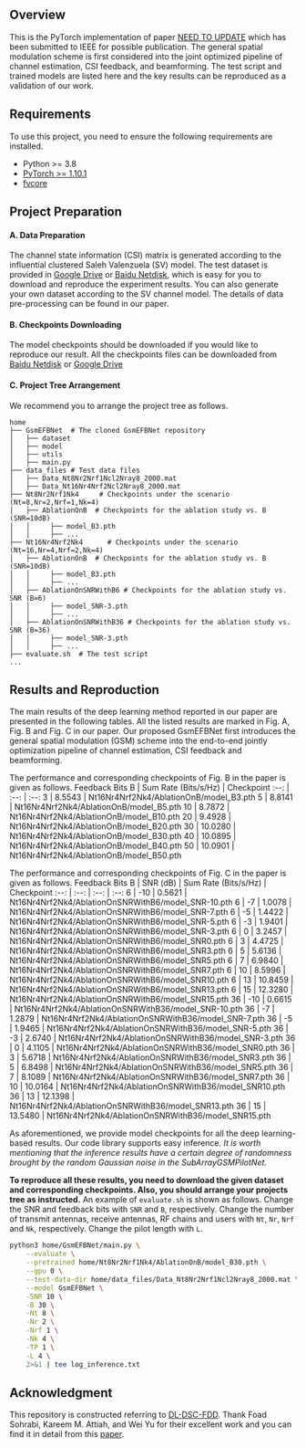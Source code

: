## Overview
This is the PyTorch implementation of paper [NEED TO UPDATE]() which has been submitted to IEEE for possible publication. The general spatial modulation scheme is first considered into the joint optimized pipeline of channel estimation, CSI feedback, and beamforming. The test script and trained models are listed here and the key results can be reproduced as a validation of our work.

## Requirements

To use this project, you need to ensure the following requirements are installed.

- Python >= 3.8
- [PyTorch >= 1.10.1](https://pytorch.org/get-started/locally/)
- [fvcore](https://github.com/facebookresearch/fvcore)


## Project Preparation

#### A. Data Preparation
The channel state information (CSI) matrix is generated according to the influential clustered Saleh Valenzuela (SV) model. The test dataset is provided in [Google Drive]() or [Baidu Netdisk](), which is easy for you to download and reproduce the experiment results.
You can also generate your own dataset according to the SV channel model. The details of data pre-processing can be found in our paper.

#### B. Checkpoints Downloading
The model checkpoints should be downloaded if you would like to reproduce our result. All the checkpoints files can be downloaded from [Baidu Netdisk]() or [Google Drive]()

#### C. Project Tree Arrangement
We recommend you to arrange the project tree as follows.

```
home
├── GsmEFBNet  # The cloned GsmEFBNet repository
│   ├── dataset
│   ├── model
│   ├── utils
│   ├── main.py
├── data_files # Test data files
│   ├── Data_Nt8Nr2Nrf1Ncl2Nray8_2000.mat
│   ├── Data_Nt16Nr4Nrf2Ncl2Nray8_2000.mat
├── Nt8Nr2Nrf1Nk4     # Checkpoints under the scenario (Nt=8,Nr=2,Nrf=1,Nk=4)
│   ├── AblationOnB  # Checkpoints for the ablation study vs. B (SNR=10dB)
│   │     ├── model_B3.pth
│   │     ├── ...
├── Nt16Nr4Nrf2Nk4      # Checkpoints under the scenario (Nt=16,Nr=4,Nrf=2,Nk=4)
│   ├── AblationOnB  # Checkpoints for the ablation study vs. B (SNR=10dB)
│   │     ├── model_B3.pth
│   │     ├── ...
│   ├── AblationOnSNRWithB6 # Checkpoints for the ablation study vs. SNR (B=6)
│   │     ├── model_SNR-3.pth
│   │     ├── ...
│   ├── AblationOnSNRWithB36 # Checkpoints for the ablation study vs. SNR (B=36)
│   │     ├── model_SNR-3.pth
│   │     ├── ...
├── evaluate.sh  # The test script
...
```

## Results and Reproduction

The main results of the deep learning method reported in our paper are presented in the following tables. All the listed results are marked in Fig. A, Fig. B and Fig. C in our paper. Our proposed GsmEFBNet first introduces the general spatial modulation (GSM) scheme into the end-to-end jointly optimization pipeline of channel estimation, CSI feedback and beamforming.

The performance and corresponding checkpoints of Fig. B in the paper is given as follows.
Feedback Bits B | Sum Rate (Bits/s/Hz) | Checkpoint
 :--: | :--: | :--:
3 | 8.5543 | Nt16Nr4Nrf2Nk4/AblationOnB/model_B3.pth
5 | 8.8141 | Nt16Nr4Nrf2Nk4/AblationOnB/model_B5.pth
10 | 8.7872 | Nt16Nr4Nrf2Nk4/AblationOnB/model_B10.pth
20 | 9.4928 | Nt16Nr4Nrf2Nk4/AblationOnB/model_B20.pth
30 | 10.0280 | Nt16Nr4Nrf2Nk4/AblationOnB/model_B30.pth
40 | 10.0895 | Nt16Nr4Nrf2Nk4/AblationOnB/model_B40.pth
50 | 10.0901 | Nt16Nr4Nrf2Nk4/AblationOnB/model_B50.pth

The performance and corresponding checkpoints of Fig. C in the paper is given as follows.
Feedback Bits B | SNR (dB) | Sum Rate (Bits/s/Hz) | Checkpoint
 :--: | :--: | :--: | :--:
6 | -10 | 0.5621 | Nt16Nr4Nrf2Nk4/AblationOnSNRWithB6/model_SNR-10.pth
6 | -7 | 1.0078 | Nt16Nr4Nrf2Nk4/AblationOnSNRWithB6/model_SNR-7.pth
6 | -5 | 1.4422 | Nt16Nr4Nrf2Nk4/AblationOnSNRWithB6/model_SNR-5.pth
6 | -3 | 1.9401 | Nt16Nr4Nrf2Nk4/AblationOnSNRWithB6/model_SNR-3.pth
6 | 0 | 3.2457 | Nt16Nr4Nrf2Nk4/AblationOnSNRWithB6/model_SNR0.pth
6 | 3 | 4.4725 | Nt16Nr4Nrf2Nk4/AblationOnSNRWithB6/model_SNR3.pth
6 | 5 | 5.6136 | Nt16Nr4Nrf2Nk4/AblationOnSNRWithB6/model_SNR5.pth
6 | 7 | 6.9840 | Nt16Nr4Nrf2Nk4/AblationOnSNRWithB6/model_SNR7.pth
6 | 10 | 8.5996 | Nt16Nr4Nrf2Nk4/AblationOnSNRWithB6/model_SNR10.pth
6 | 13 | 10.8459 | Nt16Nr4Nrf2Nk4/AblationOnSNRWithB6/model_SNR13.pth
6 | 15 | 12.3280 | Nt16Nr4Nrf2Nk4/AblationOnSNRWithB6/model_SNR15.pth
36 | -10 | 0.6615 | Nt16Nr4Nrf2Nk4/AblationOnSNRWithB36/model_SNR-10.pth
36 | -7 | 1.2879 | Nt16Nr4Nrf2Nk4/AblationOnSNRWithB36/model_SNR-7.pth
36 | -5 | 1.9465 | Nt16Nr4Nrf2Nk4/AblationOnSNRWithB36/model_SNR-5.pth
36 | -3 | 2.6740 | Nt16Nr4Nrf2Nk4/AblationOnSNRWithB36/model_SNR-3.pth
36 | 0 | 4.1105 | Nt16Nr4Nrf2Nk4/AblationOnSNRWithB36/model_SNR0.pth
36 | 3 | 5.6718 | Nt16Nr4Nrf2Nk4/AblationOnSNRWithB36/model_SNR3.pth
36 | 5 | 6.8498 | Nt16Nr4Nrf2Nk4/AblationOnSNRWithB36/model_SNR5.pth
36 | 7 | 8.1089 | Nt16Nr4Nrf2Nk4/AblationOnSNRWithB36/model_SNR7.pth
36 | 10 | 10.0164 | Nt16Nr4Nrf2Nk4/AblationOnSNRWithB36/model_SNR10.pth
36 | 13 | 12.1398 | Nt16Nr4Nrf2Nk4/AblationOnSNRWithB36/model_SNR13.pth
36 | 15 | 13.5480 | Nt16Nr4Nrf2Nk4/AblationOnSNRWithB36/model_SNR15.pth


As aforementioned, we provide model checkpoints for all the deep learning-based results. Our code library supports easy inference. *It is worth mentioning that the inference results have a certain degree of randomness brought by the random Gaussian noise in the SubArrayGSMPilotNet.*

**To reproduce all these results, you need to download the given dataset and corresponding checkpoints. Also, you should arrange your projects tree as instructed.** An example of `evaluate.sh` is shown as follows.
Change the SNR and feedback bits with `SNR` and `B`, respectively. Change the number of transmit antennas, receive antennas, RF chains and users with `Nt`, `Nr`, `Nrf` and `Nk`, respectively. Change the pilot length with `L`.

``` bash
python3 home/GsmEFBNet/main.py \
    --evaluate \
    --pretrained home/Nt8Nr2Nrf1Nk4/AblationOnB/model_B30.pth \
    --gpu 0 \
    --test-data-dir home/data_files/Data_Nt8Nr2Nrf1Ncl2Nray8_2000.mat \
    --model GsmEFBNet \
    -SNR 10 \
    -B 30 \
    -Nt 8 \
    -Nr 2 \
    -Nrf 1 \
    -Nk 4 \
    -TP 1 \
    -L 4 \
    2>&1 | tee log_inference.txt
```

## Acknowledgment
This repository is constructed referring to [DL-DSC-FDD](https://github.com/foadsohrabi/DL-DSC-FDD-Massive-MIMO). Thank Foad Sohrabi, Kareem M. Attiah, and Wei Yu for their excellent work and you can find it in detail from this [paper](https://ieeexplore.ieee.org/document/9347820).
